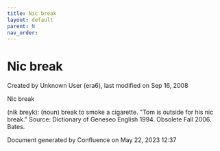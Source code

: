 ```yaml
---
title: Nic break
layout: default
parent: N
nav_order:
---
```


# Nic break

Created by  Unknown User (era6), last modified on Sep 16, 2008

Nic break

(nik breyk): (noun) break to smoke a cigarette. &quot;Tom is outside for his nic break.&quot; Source: Dictionary of Geneseo English 1994. Obsolete Fall 2006. Bates.

Document generated by Confluence on May 22, 2023 12:37


